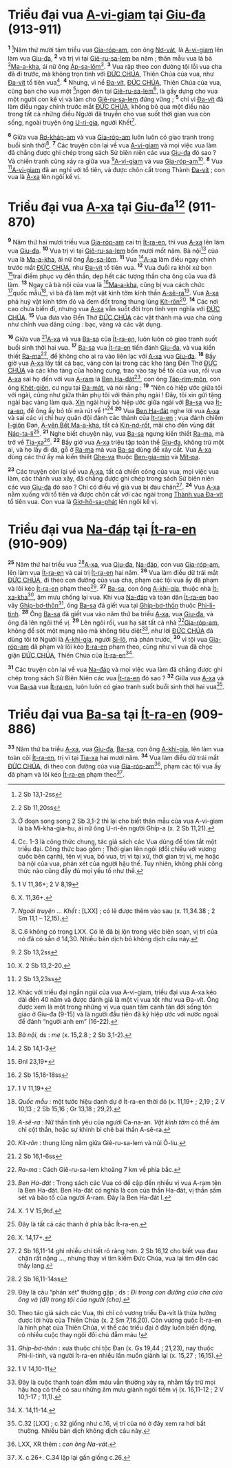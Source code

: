 # Triều đại vua [A-vi-giam]() tại [Giu-đa]() (913-911)
<sup><b>1</b></sup> [^1@-6de5cd78-8c7d-4a3b-aaa8-a289a72391dd]Năm thứ mười tám triều vua [Gia-róp-am](), con ông [Nơ-vát](), là [A-vi-giam]() lên làm vua [Giu-đa](), <sup><b>2</b></sup> và trị vì tại [Giê-ru-sa-lem]() ba năm ; thân mẫu vua là bà [^2@-6de5cd78-8c7d-4a3b-aaa8-a289a72391dd][Ma-a-kha](), ái nữ ông [Áp-sa-lôm]()[^1-6de5cd78-8c7d-4a3b-aaa8-a289a72391dd]. <sup><b>3</b></sup> Vua rập theo con đường tội lỗi vua cha đã đi trước, mà không trọn tình với [ĐỨC CHÚA](), Thiên Chúa của vua, như [Đa-vít]() tổ tiên vua[^2-6de5cd78-8c7d-4a3b-aaa8-a289a72391dd]. <sup><b>4</b></sup> Nhưng, vì nể [Đa-vít](), [ĐỨC CHÚA](), Thiên Chúa của vua, cũng ban cho vua một [^3@-6de5cd78-8c7d-4a3b-aaa8-a289a72391dd]ngọn đèn tại [Giê-ru-sa-lem]()[^3-6de5cd78-8c7d-4a3b-aaa8-a289a72391dd], là gầy dựng cho vua một người con kế vị và làm cho [Giê-ru-sa-lem]() đứng vững ; <sup><b>5</b></sup> chỉ vì [Đa-vít]() đã làm điều ngay chính trước mắt [ĐỨC CHÚA](), không bỏ qua một điều nào trong tất cả những điều Người đã truyền cho vua suốt thời gian vua còn sống, ngoài truyện ông [U-ri-gia](), người Khết[^4-6de5cd78-8c7d-4a3b-aaa8-a289a72391dd].

<sup><b>6</b></sup> Giữa vua [Rơ-kháp-am]() và vua [Gia-róp-am]() luôn luôn có giao tranh trong buổi sinh thời[^5-6de5cd78-8c7d-4a3b-aaa8-a289a72391dd]. <sup><b>7</b></sup> Các truyện còn lại về vua [A-vi-giam]() và mọi việc vua làm đã chẳng được ghi chép trong sách Sử biên niên các vua [Giu-đa]() đó sao ? Và chiến tranh cũng xảy ra giữa vua [^4@-6de5cd78-8c7d-4a3b-aaa8-a289a72391dd][A-vi-giam]() và vua [Gia-róp-am]()[^6-6de5cd78-8c7d-4a3b-aaa8-a289a72391dd]. <sup><b>8</b></sup> Vua [^5@-6de5cd78-8c7d-4a3b-aaa8-a289a72391dd][A-vi-giam]() đã an nghỉ với tổ tiên, và được chôn cất trong Thành [Đa-vít]() ; con vua là [A-xa]() lên ngôi kế vị.


# Triều đại vua [A-xa]() tại [Giu-đa]()[^7-6de5cd78-8c7d-4a3b-aaa8-a289a72391dd] (911-870)
<sup><b>9</b></sup> Năm thứ hai mươi triều vua [Gia-róp-am]() cai trị [Ít-ra-en](), thì vua [A-xa]() lên làm vua [Giu-đa](). <sup><b>10</b></sup> Vua trị vì tại [Giê-ru-sa-lem]() bốn mươi mốt năm. Bà nội[^8-6de5cd78-8c7d-4a3b-aaa8-a289a72391dd] của vua là [Ma-a-kha](), ái nữ ông [Áp-sa-lôm](). <sup><b>11</b></sup> Vua [^6@-6de5cd78-8c7d-4a3b-aaa8-a289a72391dd][A-xa]() làm điều ngay chính trước mắt [ĐỨC CHÚA](), như [Đa-vít]() tổ tiên vua. <sup><b>12</b></sup> Vua đuổi ra khỏi xứ bọn [^7@-6de5cd78-8c7d-4a3b-aaa8-a289a72391dd]trai điếm phục vụ đền thần, dẹp hết các tượng thần cha ông của vua đã làm. <sup><b>13</b></sup> Ngay cả bà nội của vua là [^8@-6de5cd78-8c7d-4a3b-aaa8-a289a72391dd][Ma-a-kha](), cũng bị vua cách chức [^9@-6de5cd78-8c7d-4a3b-aaa8-a289a72391dd]quốc mẫu[^9-6de5cd78-8c7d-4a3b-aaa8-a289a72391dd], vì bà đã làm một vật kinh tởm kính thần [A-sê-ra]()[^10-6de5cd78-8c7d-4a3b-aaa8-a289a72391dd]. Vua [A-xa]() phá huỷ vật kinh tởm đó và đem đốt trong thung lũng [Kít-rôn]()[^11-6de5cd78-8c7d-4a3b-aaa8-a289a72391dd]. <sup><b>14</b></sup> Các nơi cao chưa biến đi, nhưng vua [A-xa]() vẫn suốt đời trọn tình vẹn nghĩa với [ĐỨC CHÚA](). <sup><b>15</b></sup> Vua đưa vào Đền Thờ [ĐỨC CHÚA]() các vật thánh mà vua cha cũng như chính vua dâng cúng : bạc, vàng và các vật dụng.

<sup><b>16</b></sup> Giữa vua [^10@-6de5cd78-8c7d-4a3b-aaa8-a289a72391dd][A-xa]() và vua [Ba-sa]() của [Ít-ra-en](), luôn luôn có giao tranh suốt buổi sinh thời hai vua. <sup><b>17</b></sup> [Ba-sa]() vua [Ít-ra-en]() tiến đánh [Giu-đa](), và vua kiến thiết [Ra-ma]()[^12-6de5cd78-8c7d-4a3b-aaa8-a289a72391dd], để không cho ai ra vào liên lạc với [A-xa]() vua [Giu-đa](). <sup><b>18</b></sup> Bấy giờ vua [A-xa]() lấy tất cả bạc, vàng còn lại trong các kho tàng Đền Thờ [ĐỨC CHÚA]() và các kho tàng của hoàng cung, trao vào tay bề tôi của vua, rồi vua [A-xa]() sai họ đến với vua [A-ram]() là [Ben Ha-đát]()[^13-6de5cd78-8c7d-4a3b-aaa8-a289a72391dd], con ông [Táp-rim-môn](), con ông [Khét-giôn](), cư ngụ tại [Đa-mát](), và nói rằng : <sup><b>19</b></sup> “Nên có hiệp ước giữa tôi với ngài, cũng như giữa thân phụ tôi với thân phụ ngài ! Đây, tôi xin gửi tặng ngài bạc vàng làm quà. [Xin]() ngài huỷ bỏ hiệp ước giữa ngài với [Ba-sa]() vua [Ít-ra-en](), để ông ấy bỏ tôi mà rút về !”[^14-6de5cd78-8c7d-4a3b-aaa8-a289a72391dd] <sup><b>20</b></sup> Vua [Ben Ha-đát]() nghe lời vua [A-xa]() và sai các vị chỉ huy quân đội đánh các thành của [Ít-ra-en]() ; vua đánh chiếm [I-giôn]() Đan, [A-vên Bết Ma-a-kha](), tất cả [Kin-nơ-rốt](), mãi cho đến vùng đất [Náp-ta-li]()[^15-6de5cd78-8c7d-4a3b-aaa8-a289a72391dd]. <sup><b>21</b></sup> Nghe biết chuyện này, vua [Ba-sa]() ngưng kiến thiết [Ra-ma](), mà trở về [Tia-xa]()[^16-6de5cd78-8c7d-4a3b-aaa8-a289a72391dd]. <sup><b>22</b></sup> Bấy giờ vua [A-xa]() triệu tập toàn thể [Giu-đa](), không trừ một ai, và họ lấy đi đá, gỗ ở [Ra-ma]() mà vua [Ba-sa]() dùng để xây cất. Vua [A-xa]() dùng các thứ ấy mà kiến thiết [Ghe-va]() thuộc [Ben-gia-min]() và [Mít-pa]().

<sup><b>23</b></sup> Các truyện còn lại về vua [A-xa](), tất cả chiến công của vua, mọi việc vua làm, các thành vua xây, đã chẳng được ghi chép trong sách Sử biên niên các vua [Giu-đa]() đó sao ? Chỉ có điều về già vua bị đau chân[^17-6de5cd78-8c7d-4a3b-aaa8-a289a72391dd]. <sup><b>24</b></sup> Vua [A-xa]() nằm xuống với tổ tiên và được chôn cất với các ngài trong [Thành vua Đa-vít]() tổ tiên vua. Con vua là [Giơ-hô-sa-phát]() lên ngôi kế vị.


# Triều đại vua [Na-đáp]() tại [Ít-ra-en]() (910-909)
<sup><b>25</b></sup> Năm thứ hai triều vua [^11@-6de5cd78-8c7d-4a3b-aaa8-a289a72391dd][A-xa](), vua [Giu-đa](), [Na-đáp](), con vua [Gia-róp-am](), lên làm vua [Ít-ra-en]() và cai trị [Ít-ra-en]() hai năm. <sup><b>26</b></sup> Vua làm điều dữ trái mắt [ĐỨC CHÚA](), đi theo con đường của vua cha, phạm các tội vua ấy đã phạm và lôi kéo [Ít-ra-en]() phạm theo[^18-6de5cd78-8c7d-4a3b-aaa8-a289a72391dd]. <sup><b>27</b></sup> [Ba-sa](), con ông [A-khi-gia](), thuộc nhà [Ít-xa-kha]()[^19-6de5cd78-8c7d-4a3b-aaa8-a289a72391dd], âm mưu chống lại vua. Khi vua [Na-đáp]() và toàn dân [Ít-ra-en]() bao vây [Ghíp-bơ-thôn]()[^20-6de5cd78-8c7d-4a3b-aaa8-a289a72391dd], ông [Ba-sa]() đã giết vua tại [Ghíp-bơ-thôn]() thuộc [Phi-li-tinh](). <sup><b>28</b></sup> Ông [Ba-sa]() đã giết vua vào năm thứ ba triều [A-xa](), vua [Giu-đa](), và ông đã lên ngôi thế vị. <sup><b>29</b></sup> Lên ngôi rồi, vua hạ sát tất cả nhà [^12@-6de5cd78-8c7d-4a3b-aaa8-a289a72391dd][Gia-róp-am](), không để sót một mạng nào mà không tiêu diệt[^21-6de5cd78-8c7d-4a3b-aaa8-a289a72391dd], như lời [ĐỨC CHÚA]() đã dùng tôi tớ Người là [A-khi-gia](), người [Si-lô](), mà phán trước, <sup><b>30</b></sup> vì tội vua [Gia-róp-am]() đã phạm và lôi kéo [Ít-ra-en]() phạm theo, cũng như vì vua đã chọc giận [ĐỨC CHÚA](), Thiên Chúa của [Ít-ra-en]()[^22-6de5cd78-8c7d-4a3b-aaa8-a289a72391dd].

<sup><b>31</b></sup> Các truyện còn lại về vua [Na-đáp]() và mọi việc vua làm đã chẳng được ghi chép trong sách Sử Biên Niên các vua [Ít-ra-en]() đó sao ? <sup><b>32</b></sup> Giữa vua [A-xa]() và vua [Ba-sa]() vua [Ít-ra-en](), luôn luôn có giao tranh suốt buổi sinh thời hai vua[^23-6de5cd78-8c7d-4a3b-aaa8-a289a72391dd].


# Triều đại vua [Ba-sa]() tại [Ít-ra-en]() (909-886)
<sup><b>33</b></sup> Năm thứ ba triều [A-xa](), vua [Giu-đa](), [Ba-sa](), con ông [A-khi-gia](), lên làm vua toàn cõi [Ít-ra-en](), trị vì tại [Tia-xa]() hai mươi năm. <sup><b>34</b></sup> Vua làm điều dữ trái mắt [ĐỨC CHÚA](), đi theo con đường của vua [Gia-róp-am]()[^24-6de5cd78-8c7d-4a3b-aaa8-a289a72391dd], phạm các tội vua ấy đã phạm và lôi kéo [Ít-ra-en]() phạm theo[^25-6de5cd78-8c7d-4a3b-aaa8-a289a72391dd].

[^1-6de5cd78-8c7d-4a3b-aaa8-a289a72391dd]: Ở đoạn song song 2 Sb 3,1-2 thì lại cho biết thân mẫu của vua A-vi-giam là bà Mi-kha-gia-hu, ái nữ ông U-ri-ên người Ghíp-a (x. 2 Sb 11,21).
[^2-6de5cd78-8c7d-4a3b-aaa8-a289a72391dd]: Cc. 1-3 là công thức chung, tác giả sách các Vua dùng để tóm tắt một triều đại. Công thức bao gồm : Thời gian lên ngôi (đối chiếu với vương quốc bên cạnh), tên vị vua, bố vua, trị vì tại xứ, thời gian trị vì, mẹ hoặc bà nội của vua, phán xét của người hậu thế. Tuy nhiên, không phải công thức nào cũng đầy đủ mọi yếu tố như thế.
[^3-6de5cd78-8c7d-4a3b-aaa8-a289a72391dd]: X. 11,36+.
[^4-6de5cd78-8c7d-4a3b-aaa8-a289a72391dd]: *Ngoài truyện ... Khết* : \[LXX] ; có lẽ được thêm vào sau (x. 11,34.38 ; 2 Sm 11,1 – 12,15).
[^5-6de5cd78-8c7d-4a3b-aaa8-a289a72391dd]: C.6 không có trong LXX. Có lẽ đã bị lộn trong việc biên soạn, vị trí của nó đã có sẵn ở 14,30. Nhiều bản dịch bỏ không dịch câu này.
[^6-6de5cd78-8c7d-4a3b-aaa8-a289a72391dd]: X. 2 Sb 13,2-20.
[^7-6de5cd78-8c7d-4a3b-aaa8-a289a72391dd]: Khác với triều đại ngắn ngủi của vua A-vi-giam, triều đại vua A-xa kéo dài đến 40 năm và được đánh giá là một vị vua tốt như vua Đa-vít. Ông được xem là một trong những vị vua quan tâm canh tân đời sống tôn giáo ở Giu-đa (9-15) và là người đầu tiên đã ký hiệp ước với nước ngoài để đánh “người anh em” (16-22).
[^8-6de5cd78-8c7d-4a3b-aaa8-a289a72391dd]: *Bà nội*, ds : *mẹ* (x. 15,2.8 ; 2 Sb 3,1-2).
[^9-6de5cd78-8c7d-4a3b-aaa8-a289a72391dd]: *Quốc mẫu* : một tước hiệu danh dự ở Ít-ra-en thời đó (x. 11,19+ ; 2,19 ; 2 V 10,13 ; 2 Sb 15,16 ; Gr 13,18 ; 29,2).
[^10-6de5cd78-8c7d-4a3b-aaa8-a289a72391dd]: *A-sê-ra* : Nữ thần tình yêu của người Ca-na-an. *Vật kinh tởm* có thể ám chỉ cột thần, hoặc sự khinh bỉ chê bai thần A-sê-ra.
[^11-6de5cd78-8c7d-4a3b-aaa8-a289a72391dd]: *Kít-rôn* : thung lũng nằm giữa Giê-ru-sa-lem và núi Ô-liu.
[^12-6de5cd78-8c7d-4a3b-aaa8-a289a72391dd]: *Ra-ma* : Cách Giê-ru-sa-lem khoảng 7 km về phía bắc.
[^13-6de5cd78-8c7d-4a3b-aaa8-a289a72391dd]: *Ben Ha-đát* : Trong sách các Vua có đề cập đến nhiều vị vua A-ram tên là Ben Ha-đát. Ben Ha-đát có nghĩa là con của thần Ha-đát, vị thần sấm sét và bão tố của người A-ram. Đây là Ben Ha-đát I.
[^14-6de5cd78-8c7d-4a3b-aaa8-a289a72391dd]: X. 1 V 15,9tđ.
[^15-6de5cd78-8c7d-4a3b-aaa8-a289a72391dd]: Đây là tất cả các thành ở phía bắc Ít-ra-en.
[^16-6de5cd78-8c7d-4a3b-aaa8-a289a72391dd]: X. 14,17+.
[^17-6de5cd78-8c7d-4a3b-aaa8-a289a72391dd]: 2 Sb 16,11-14 ghi nhiều chi tiết rõ ràng hơn. 2 Sb 16,12 cho biết vua đau chân rất nặng ..., nhưng thay vì tìm kiếm Đức Chúa, vua lại tìm đến các thầy lang.
[^18-6de5cd78-8c7d-4a3b-aaa8-a289a72391dd]: Đây là câu “phán xét” thường gặp ; ds : *Đi trong con đường của cha của ông và (đi) trong tội của người (cha)*.
[^19-6de5cd78-8c7d-4a3b-aaa8-a289a72391dd]: Theo tác giả sách các Vua, thì chỉ có vương triều Đa-vít là thừa hưởng được lời hứa của Thiên Chúa (x. 2 Sm 7,16.20). Còn vương quốc Ít-ra-en là hình phạt của Thiên Chúa, vì thế các triều đại ở đây luôn biến động, có nhiều cuộc thay ngôi đổi chủ đẫm máu !
[^20-6de5cd78-8c7d-4a3b-aaa8-a289a72391dd]: *Ghíp-bơ-thôn* : xưa thuộc chi tộc Đan (x. Gs 19,44 ; 21,23), nay thuộc Phi-li-tinh, và người Ít-ra-en nhiều lần muốn giành lại (x. 15,27 ; 16,15).
[^21-6de5cd78-8c7d-4a3b-aaa8-a289a72391dd]: Đây là cuộc thanh toán đẫm máu vẫn thường xảy ra, nhằm tẩy trừ mọi hậu hoạ có thể có sau những âm mưu giành ngôi tiếm vị (x. 16,11-12 ; 2 V 10,1-17 ; 11,1).
[^22-6de5cd78-8c7d-4a3b-aaa8-a289a72391dd]: X. 14,11-14.
[^23-6de5cd78-8c7d-4a3b-aaa8-a289a72391dd]: C.32 \[LXX] ; c.32 giống như c.16, vị trí của nó ở đây xem ra hơi bất thường. Nhiều bản dịch không dịch câu này.
[^24-6de5cd78-8c7d-4a3b-aaa8-a289a72391dd]: LXX, XR thêm : *con ông Na-vát*.
[^25-6de5cd78-8c7d-4a3b-aaa8-a289a72391dd]: X. c.26+. C.34 lặp lại gần giống c.26.
[^1@-6de5cd78-8c7d-4a3b-aaa8-a289a72391dd]: 2 Sb 13,1-2ss
[^2@-6de5cd78-8c7d-4a3b-aaa8-a289a72391dd]: 2 Sb 11,20ss
[^3@-6de5cd78-8c7d-4a3b-aaa8-a289a72391dd]: 1 V 11,36+; 2 V 8,19
[^4@-6de5cd78-8c7d-4a3b-aaa8-a289a72391dd]: 2 Sb 13,2ss
[^5@-6de5cd78-8c7d-4a3b-aaa8-a289a72391dd]: 2 Sb 13,23ss
[^6@-6de5cd78-8c7d-4a3b-aaa8-a289a72391dd]: 2 Sb 14,1-3
[^7@-6de5cd78-8c7d-4a3b-aaa8-a289a72391dd]: Đnl 23,19+
[^8@-6de5cd78-8c7d-4a3b-aaa8-a289a72391dd]: 2 Sb 15,16-18ss
[^9@-6de5cd78-8c7d-4a3b-aaa8-a289a72391dd]: 1 V 11,19+
[^10@-6de5cd78-8c7d-4a3b-aaa8-a289a72391dd]: 2 Sb 16,1-6ss
[^11@-6de5cd78-8c7d-4a3b-aaa8-a289a72391dd]: 2 Sb 16,11-14ss
[^12@-6de5cd78-8c7d-4a3b-aaa8-a289a72391dd]: 1 V 14,10-11